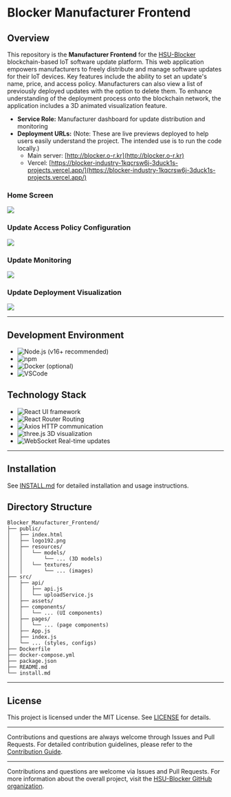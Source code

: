 # Blocker Manufacturer Frontend

## Overview

This repository is the **Manufacturer Frontend** for the [HSU-Blocker](https://github.com/HSU-Blocker) blockchain-based IoT software update platform. This web application empowers manufacturers to freely distribute and manage software updates for their IoT devices. Key features include the ability to set an update's name, price, and access policy. Manufacturers can also view a list of previously deployed updates with the option to delete them. To enhance understanding of the deployment process onto the blockchain network, the application includes a 3D animated visualization feature.

- **Service Role:** Manufacturer dashboard for update distribution and monitoring
- **Deployment URLs:**
  (Note: These are live previews deployed to help users easily understand the project. The intended use is to run the code locally.)
  - Main server: [http://blocker.o-r.kr](http://blocker.o-r.kr)
  - Vercel: [https://blocker-industry-1kqcrsw6j-3duck1s-projects.vercel.app/](https://blocker-industry-1kqcrsw6j-3duck1s-projects.vercel.app/)


### Home Screen
<img src="https://github.com/user-attachments/assets/b9aeac84-ceb9-4d2f-bda7-06174e1e72cd" />

### Update Access Policy Configuration
<img src="https://github.com/user-attachments/assets/69b90301-c7ef-4aa5-85b9-f2aee1d46f71" />

### Update Monitoring
<img src="https://github.com/user-attachments/assets/f9a37c23-d531-4734-a88f-4a39f24d5ed5" />

### Update Deployment Visualization
<img src="https://github.com/user-attachments/assets/b1e83948-0e5a-4865-b9f5-79eae5d0b4eb" />


---

## Development Environment

- ![Node.js](https://img.shields.io/badge/Node.js-339933?style=flat&logo=node.js&logoColor=white) (v16+ recommended)
- ![npm](https://img.shields.io/badge/npm-CB3837?style=flat&logo=npm&logoColor=white)
- ![Docker](https://img.shields.io/badge/Docker-2496ED?style=flat&logo=docker&logoColor=white) (optional)
- ![VSCode](https://img.shields.io/badge/Visual_Studio_Code-007ACC?style=flat&logo=visualstudiocode&logoColor=white)

## Technology Stack

- ![React](https://img.shields.io/badge/React-20232A?style=flat&logo=react&logoColor=61DAFB) UI framework
- ![React Router](https://img.shields.io/badge/React_Router-CA4245?style=flat&logo=react-router&logoColor=white) Routing
- ![Axios](https://img.shields.io/badge/Axios-5A29E4?style=flat&logo=axios&logoColor=white) HTTP communication
- ![three.js](https://img.shields.io/badge/three.js-000000?style=flat&logo=three.js&logoColor=white) 3D visualization
- ![WebSocket](https://img.shields.io/badge/WebSocket-008080?style=flat&logo=socketdotio&logoColor=white) Real-time updates

---


## Installation

See [INSTALL.md](./install.md) for detailed installation and usage instructions.


## Directory Structure

```
Blocker_Manufacturer_Frontend/
├── public/
│   ├── index.html
│   ├── logo192.png
│   ├── resources/
│   │   └── models/
│   │       └── ... (3D models)
│   │   └── textures/
│   │       └── ... (images)
├── src/
│   ├── api/
│   │   ├── api.js
│   │   └── uploadService.js
│   ├── assets/
│   ├── components/
│   │   └── ... (UI components)
│   ├── pages/
│   │   └── ... (page components)
│   ├── App.js
│   ├── index.js
│   └── ... (styles, configs)
├── Dockerfile
├── docker-compose.yml
├── package.json
├── README.md
└── install.md
```


---

## License

This project is licensed under the MIT License. See [LICENSE](./LICENSE) for details.

---

Contributions and questions are always welcome through Issues and Pull Requests.
For detailed contribution guidelines, please refer to the [Contribution Guide](./CONTRIBUTING.md).


---

Contributions and questions are welcome via Issues and Pull Requests.
For more information about the overall project, visit the [HSU-Blocker GitHub organization](https://github.com/HSU-Blocker).